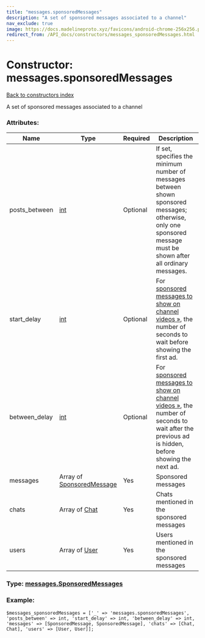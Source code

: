 ```yaml
---
title: "messages.sponsoredMessages"
description: "A set of sponsored messages associated to a channel"
nav_exclude: true
image: https://docs.madelineproto.xyz/favicons/android-chrome-256x256.png
redirect_from: /API_docs/constructors/messages_sponsoredMessages.html
---
```

# Constructor: messages.sponsoredMessages  
[Back to constructors index](/API_docs/constructors/index.html)



A set of sponsored messages associated to a channel

### Attributes:

| Name     |    Type       | Required | Description |
|----------|---------------|----------|-------------|
|posts\_between|[int](/API_docs/types/int.html) | Optional|If set, specifies the minimum number of messages between shown sponsored messages; otherwise, only one sponsored message must be shown after all ordinary messages.|
|start\_delay|[int](/API_docs/types/int.html) | Optional|For [sponsored messages to show on channel videos »](https://core.telegram.org/api/sponsored-messages#getting-sponsored-video-advertisements), the number of seconds to wait before showing the first ad.|
|between\_delay|[int](/API_docs/types/int.html) | Optional|For [sponsored messages to show on channel videos »](https://core.telegram.org/api/sponsored-messages#getting-sponsored-video-advertisements), the number of seconds to wait after the previous ad is hidden, before showing the next ad.|
|messages|Array of [SponsoredMessage](/API_docs/types/SponsoredMessage.html) | Yes|Sponsored messages|
|chats|Array of [Chat](/API_docs/types/Chat.html) | Yes|Chats mentioned in the sponsored messages|
|users|Array of [User](/API_docs/types/User.html) | Yes|Users mentioned in the sponsored messages|



### Type: [messages.SponsoredMessages](/API_docs/types/messages.SponsoredMessages.html)


### Example:

```
$messages_sponsoredMessages = ['_' => 'messages.sponsoredMessages', 'posts_between' => int, 'start_delay' => int, 'between_delay' => int, 'messages' => [SponsoredMessage, SponsoredMessage], 'chats' => [Chat, Chat], 'users' => [User, User]];
```  
